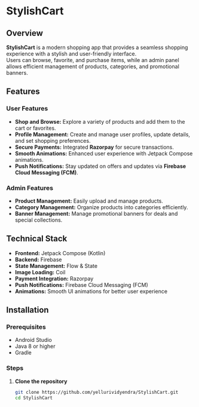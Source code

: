 # StylishCart  

## Overview  
**StylishCart** is a modern shopping app that provides a seamless shopping experience with a stylish and user-friendly interface.  
Users can browse, favorite, and purchase items, while an admin panel allows efficient management of products, categories, and promotional banners.  

## Features  

### User Features  
- **Shop and Browse:** Explore a variety of products and add them to the cart or favorites.  
- **Profile Management:** Create and manage user profiles, update details, and set shopping preferences.  
- **Secure Payments:** Integrated **Razorpay** for secure transactions.  
- **Smooth Animations:** Enhanced user experience with Jetpack Compose animations.  
- **Push Notifications:** Stay updated on offers and updates via **Firebase Cloud Messaging (FCM)**.  

### Admin Features  
- **Product Management:** Easily upload and manage products.  
- **Category Management:** Organize products into categories efficiently.  
- **Banner Management:** Manage promotional banners for deals and special collections.  

## Technical Stack  
- **Frontend:** Jetpack Compose (Kotlin)  
- **Backend:** Firebase  
- **State Management:** Flow & State  
- **Image Loading:** Coil  
- **Payment Integration:** Razorpay  
- **Push Notifications:** Firebase Cloud Messaging (FCM)  
- **Animations:** Smooth UI animations for better user experience  

## Installation  

### Prerequisites  
- Android Studio  
- Java 8 or higher  
- Gradle  

### Steps  

1. **Clone the repository**  
   ```sh
   git clone https://github.com/yellurividyendra/StylishCart.git
   cd StylishCart
